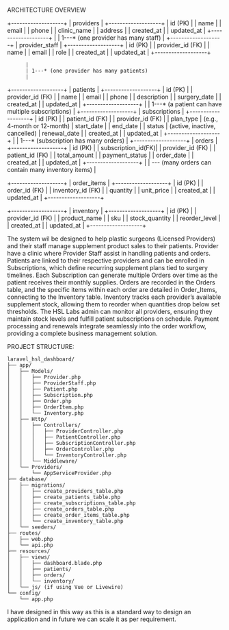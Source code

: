 ARCHITECTURE OVERVIEW

+-------------------+
|   providers       |
+-------------------+
| id (PK)           |
| name              |
| email             |
| phone             |
| clinic_name       |
| address           |
| created_at        |
| updated_at        |
+-------------------+
          |
          | 1---* (one provider has many staff)
          |
+-------------------+
| provider_staff    |
+-------------------+
| id (PK)           |
| provider_id (FK)  |
| name              |
| email             |
| role              |
| created_at        |
| updated_at        |
+-------------------+

          |
          | 1---* (one provider has many patients)
          |
+-------------------+
| patients          |
+-------------------+
| id (PK)           |
| provider_id (FK)  |
| name              |
| email             |
| phone             |
| description       |
| surgery_date      |
| created_at        |
| updated_at        |
+-------------------+
          |
          | 1---* (a patient can have multiple subscriptions)
          |
+-------------------+
| subscriptions     |
+-------------------+
| id (PK)           |
| patient_id (FK)   |
| provider_id (FK)  |
| plan_type         |  (e.g., 4-month or 12-month)
| start_date        |
| end_date          |
| status            |  (active, inactive, cancelled)
| renewal_date      |
| created_at        |
| updated_at        |
+-------------------+
          |
          | 1---* (subscription has many orders)
          |
+-------------------+
| orders            |
+-------------------+
| id (PK)           |
| subscription_id(FK)|
| provider_id (FK)  |
| patient_id (FK)   |
| total_amount      |
| payment_status    |
| order_date        |
| created_at        |
| updated_at        |
+-------------------+
          |
          | *---* (many orders can contain many inventory items)
          |
          
+-------------------+
| order_items       |
+-------------------+
| id (PK)           |
| order_id (FK)     |
| inventory_id (FK) |
| quantity          |
| unit_price        |
| created_at        |
| updated_at        |
+-------------------+

+-------------------+
| inventory         |
+-------------------+
| id (PK)           |
| provider_id (FK)  |
| product_name      |
| sku               |
| stock_quantity    |
| reorder_level     |
| created_at        |
| updated_at        |
+-------------------+

The system wil be designed to help plastic surgeons (Licensed Providers) and their staff manage supplement product sales to their patients.
Provider have a clinic where Provider Staff assist in handling patients and orders.
Patients are linked to their respective providers and can be enrolled in Subscriptions, which define recurring supplement plans tied to surgery timelines.
Each Subscription can generate multiple Orders over time as the patient receives their monthly supplies.
Orders are recorded in the Orders table, and the specific items within each order are detailed in Order_Items, connecting to the Inventory table.
Inventory tracks each provider’s available supplement stock, allowing them to reorder when quantities drop below set thresholds.
The HSL Labs admin can monitor all providers, ensuring they maintain stock levels and fulfill patient subscriptions on schedule.
Payment processing and renewals integrate seamlessly into the order workflow, providing a complete business management solution.


PROJECT STRUCTURE:

	laravel_hsl_dashboard/
	├── app/
	│   ├── Models/
	│   │   ├── Provider.php
	│   │   ├── ProviderStaff.php
	│   │   ├── Patient.php
	│   │   ├── Subscription.php
	│   │   ├── Order.php
	│   │   ├── OrderItem.php
	│   │   └── Inventory.php
	│   ├── Http/
	│   │   ├── Controllers/
	│   │   │   ├── ProviderController.php
	│   │   │   ├── PatientController.php
	│   │   │   ├── SubscriptionController.php
	│   │   │   ├── OrderController.php
	│   │   │   └── InventoryController.php
	│   │   └── Middleware/
	│   └── Providers/
	│       └── AppServiceProvider.php
	├── database/
	│   ├── migrations/
	│   │   ├── create_providers_table.php
	│   │   ├── create_patients_table.php
	│   │   ├── create_subscriptions_table.php
	│   │   ├── create_orders_table.php
	│   │   ├── create_order_items_table.php
	│   │   └── create_inventory_table.php
	│   └── seeders/
	├── routes/
	│   ├── web.php
	│   └── api.php
	├── resources/
	│   ├── views/
	│   │   ├── dashboard.blade.php
	│   │   ├── patients/
	│   │   ├── orders/
	│   │   └── inventory/
	│   └── js/ (if using Vue or Livewire)
	└── config/
		└── app.php

I have designed in this way as this is a standard way to design an application and in future we can scale it as per requirement.